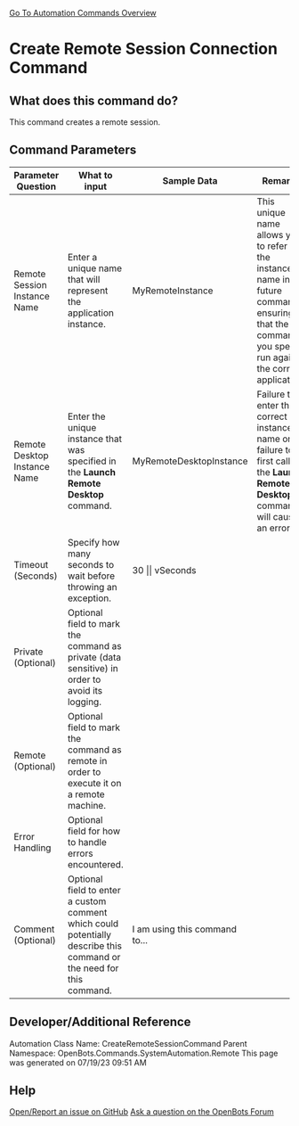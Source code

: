 <!--TITLE: Create Remote Session Connection Command -->
<!-- SUBTITLE: a command in the System Automation Commands\Remote group. -->
[Go To Automation Commands Overview](/automation-commands)


# Create Remote Session Connection Command


## What does this command do?
This command creates a remote session.


## Command Parameters
| Parameter Question   	| What to input  	|  Sample Data 	| Remarks  	|
| ---                    | ---               | ---           | ---       |
|Remote Session Instance Name|Enter a unique name that will represent the application instance.|MyRemoteInstance|This unique name allows you to refer to the instance by name in future commands, ensuring that the commands you specify run against the correct application.|
|Remote Desktop Instance Name|Enter the unique instance that was specified in the **Launch Remote Desktop** command.|MyRemoteDesktopInstance|Failure to enter the correct instance name or failure to first call the **Launch Remote Desktop** command will cause an error.|
|Timeout (Seconds)|Specify how many seconds to wait before throwing an exception.|30 \|\| vSeconds||
|Private (Optional)|Optional field to mark the command as private (data sensitive) in order to avoid its logging.|||
|Remote (Optional)|Optional field to mark the command as remote in order to execute it on a remote machine.|||
|Error Handling|Optional field for how to handle errors encountered.|||
|Comment (Optional)|Optional field to enter a custom comment which could potentially describe this command or the need for this command.|I am using this command to...||


## Developer/Additional Reference
Automation Class Name: CreateRemoteSessionCommand
Parent Namespace: OpenBots.Commands.SystemAutomation.Remote
This page was generated on 07/19/23 09:51 AM


## Help
[Open/Report an issue on GitHub](https://github.com/OpenBotsAI/OpenBots.Studio/issues/new)
[Ask a question on the OpenBots Forum](https://openbots.ai/forums/)

